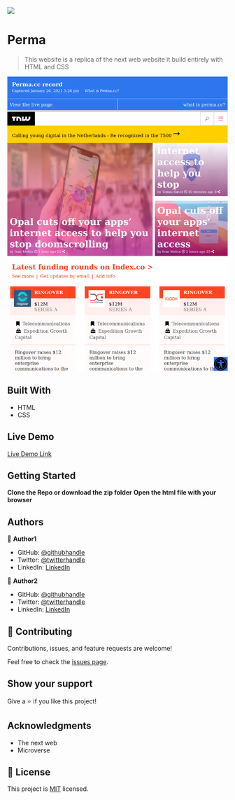 ![](https://img.shields.io/badge/perma-blueviolet)

# Perma

> This website is a replica of the next web website it build entirely with HTML and CSS 

![screenshot](assets/screenshot.png)


## Built With

- HTML
- CSS

## Live Demo

[Live Demo Link](https://shaher-11.github.io/perma/)


## Getting Started

**Clone the Repo or download the zip folder**
**Open the html file with your browser**



## Authors

👤 **Author1**

- GitHub: [@githubhandle](https://github.com/garciajordy/)
- Twitter: [@twitterhandle](https://twitter.com/twitterhandle)
- LinkedIn: [LinkedIn](https://linkedin.com/linkedinhandle)

👤 **Author2**

- GitHub: [@githubhandle](https://github.com/Shaher-11/)
- Twitter: [@twitterhandle](https://twitter.com/ShaherShamroukh/)
- LinkedIn: [LinkedIn](www.linkedin.com/in/Shaher-Shamroukh/)

## 🤝 Contributing

Contributions, issues, and feature requests are welcome!

Feel free to check the [issues page](issues/).

## Show your support

Give a ⭐️ if you like this project!

## Acknowledgments

- The next web
- Microverse


## 📝 License

This project is [MIT](lic.url) licensed.
